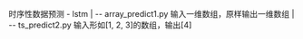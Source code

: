   时序性数据预测
       - lstm
       | -- array_predict1.py    输入一维数组，原样输出一维数组
       | -- ts_predict2.py       输入形如[1, 2, 3]的数组，输出[4]
